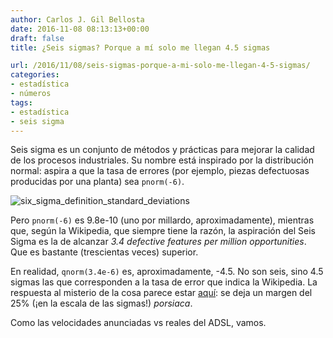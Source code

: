 ```yaml
---
author: Carlos J. Gil Bellosta
date: 2016-11-08 08:13:13+00:00
draft: false
title: ¿Seis sigmas? Porque a mí solo me llegan 4.5 sigmas

url: /2016/11/08/seis-sigmas-porque-a-mi-solo-me-llegan-4-5-sigmas/
categories:
- estadística
- números
tags:
- estadística
- seis sigma
---
```


Seis sigma es un conjunto de métodos y prácticas para mejorar la calidad de los procesos industriales. Su nombre está inspirado por la distribución normal: aspira a que la tasa de errores (por ejemplo, piezas defectuosas producidas por una planta) sea `pnorm(-6)`.

![six_sigma_definition_standard_deviations](/wp-uploads/2016/11/six_sigma_definition_standard_deviations.jpg)

Pero `pnorm(-6)` es 9.8e-10 (uno por millardo, aproximadamente), mientras que, según la Wikipedia, que siempre tiene la razón, la aspiración del Seis Sigma es la de alcanzar _3.4 defective features per million opportunities_. Que es bastante (trescientas veces) superior.

En realidad, `qnorm(3.4e-6)` es, aproximadamente, -4.5. No son seis, sino 4.5 sigmas las que corresponden a la tasa de error que indica la Wikipedia. La respuesta al misterio de la cosa parece estar [aquí](https://www.isixsigma.com/ask-dr-mikel-harry/ask-six-sigma-methodology/where-did-name-six-sigma-come/): se deja un margen del 25% (¡en la escala de las sigmas!) _porsiaca_.

Como las velocidades anunciadas vs reales del ADSL, vamos.
